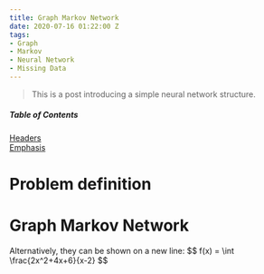 ```yaml
---
title: Graph Markov Network
date: 2020-07-16 01:22:00 Z
tags:
- Graph
- Markov
- Neural Network
- Missing Data
---
```


> This is a post introducing a simple neural network structure.

##### Table of Contents  
[Headers](#headers)  
[Emphasis](#emphasis)

# Problem definition
# Graph Markov Network 

Alternatively, they can be shown on a new line:
\$$ f(x) = \\int \\frac{2x^2\+4x\+6}{x-2} $$